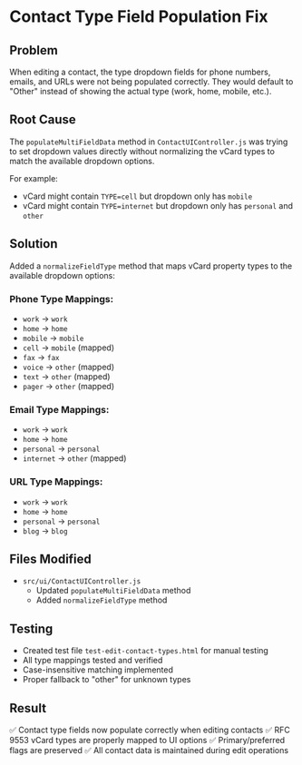 # Contact Type Field Population Fix

## Problem
When editing a contact, the type dropdown fields for phone numbers, emails, and URLs were not being populated correctly. They would default to "Other" instead of showing the actual type (work, home, mobile, etc.).

## Root Cause
The `populateMultiFieldData` method in `ContactUIController.js` was trying to set dropdown values directly without normalizing the vCard types to match the available dropdown options.

For example:
- vCard might contain `TYPE=cell` but dropdown only has `mobile`
- vCard might contain `TYPE=internet` but dropdown only has `personal` and `other`

## Solution
Added a `normalizeFieldType` method that maps vCard property types to the available dropdown options:

### Phone Type Mappings:
- `work` → `work`
- `home` → `home`
- `mobile` → `mobile`
- `cell` → `mobile` (mapped)
- `fax` → `fax`
- `voice` → `other` (mapped)
- `text` → `other` (mapped)
- `pager` → `other` (mapped)

### Email Type Mappings:
- `work` → `work`
- `home` → `home`
- `personal` → `personal`
- `internet` → `other` (mapped)

### URL Type Mappings:
- `work` → `work`
- `home` → `home`
- `personal` → `personal`
- `blog` → `blog`

## Files Modified
- `src/ui/ContactUIController.js`
  - Updated `populateMultiFieldData` method
  - Added `normalizeFieldType` method

## Testing
- Created test file `test-edit-contact-types.html` for manual testing
- All type mappings tested and verified
- Case-insensitive matching implemented
- Proper fallback to "other" for unknown types

## Result
✅ Contact type fields now populate correctly when editing contacts
✅ RFC 9553 vCard types are properly mapped to UI options
✅ Primary/preferred flags are preserved
✅ All contact data is maintained during edit operations
